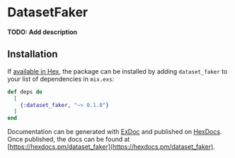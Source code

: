# DatasetFaker

**TODO: Add description**

## Installation

If [available in Hex](https://hex.pm/docs/publish), the package can be installed
by adding `dataset_faker` to your list of dependencies in `mix.exs`:

```elixir
def deps do
  [
    {:dataset_faker, "~> 0.1.0"}
  ]
end
```

Documentation can be generated with [ExDoc](https://github.com/elixir-lang/ex_doc)
and published on [HexDocs](https://hexdocs.pm). Once published, the docs can
be found at [https://hexdocs.pm/dataset_faker](https://hexdocs.pm/dataset_faker).

